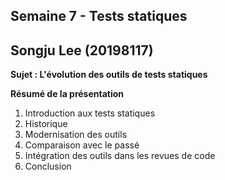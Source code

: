 ## Semaine 7 - Tests statiques
## Songju Lee (20198117)

**Sujet : L'évolution des outils de tests statiques**

**Résumé de la présentation**
1. Introduction aux tests statiques
2. Historique
3. Modernisation des outils
4. Comparaison avec le passé
5. Intégration des outils dans les revues de code
6. Conclusion
